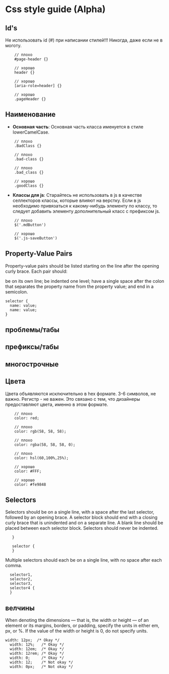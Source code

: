 # Css style guide (Alpha)

## <a name='ids'>Id's</a>
Не использовать id (\#) при написании стилей!!! Никогда, даже если не в моготу.

```
    // плохо
    #page-header {}
    
    // хорошо
    header {}
    
    // хорошо
    [aria-role=header] {}
    
    // хорошо
    .pageHeader {}
```

## <a name='ids'>Наименование</a>

- **Основная часть**: Основная часть класса именуется в стиле lowerCamelCase.

```
    // плохо
    .BadClass {}

    // плохо
    .bad-class {}

    // плохо
    .bad_class {}

    // хорошо
    .goodClass {}
```

- **Классы для js**: Старайтесь не использовать в js в качестве селлекторов классы, которые влияют на верстку.
Если в js необходимо привязаться к какому-нибудь элементу по классу, то следует добавить элементу дополнительный класс
с префиксом js.

```
    // плохо
    $('.mdButton')

    // хорошо
    $('.js-saveButton')
```

## <a name='ids'>Property-Value Pairs</a>
Property-value pairs should be listed starting on the line after the opening curly brace. Each pair should:

be on its own line;
be indented one level;
have a single space after the colon that separates the property name from the property value; and
end in a semicolon.

```
selector {
  name: value;
  name: value;
}
```


## <a name='ids'>проблемы/табы</a>

## <a name='ids'>префиксы/табы</a>

## <a name='ids'>многострочные</a>

## <a name='ids'>Цвета</a>
Цвета объявляются исключительно в hex формате. 3-6 символов, не важно. Регистр - не важен.
 Это связано с тем, что дизайнеры предоставляют цвета, именно в этом формате.

```
    // плохо
    color: red;

    // плохо
    color: rgb(58, 58, 58);

    // плохо
    color: rgba(58, 58, 58, 0);

    // плохо
    color: hsl(60,100%,25%);

    // хорошо
    color: #FFF;

    // хорошо
    color: #fe9848
```


## <a name='ids'>Selectors</a>
Selectors should be on a single line, with a space after the last selector, followed by an opening brace. A selector block should end with a closing curly brace that is unindented and on a separate line. A blank line should be placed between each selector block. Selectors should never be indented.

```selector {
   }
   
   selector {
   }
   ```
   
   Multiple selectors should each be on a single line, with no space after each comma.
 ```  
   selector1,
   selector2,
   selector3,
   selector4 {
   }
   ```
## <a name='ids'>велчины</a>
When denoting the dimensions — that is, the width or height — of an element or its margins, borders, or padding, specify the units in either em, px, or %. If the value of the width or height is 0, do not specify units.
```
width: 12px;  /* Okay */
  width: 12%;   /* Okay */
  width: 12em;  /* Okay */
  width: 12rem; /* Okay */
  width: 0;     /* Okay */
  width: 12;    /* Not okay */
  width: 0px;   /* Not okay */
  ```